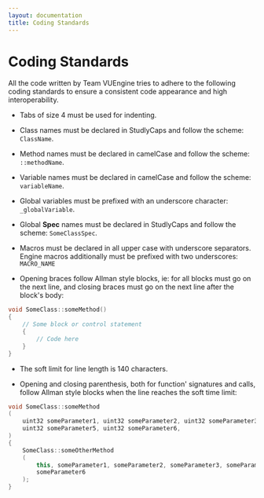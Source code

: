 ```yaml
---
layout: documentation
title: Coding Standards
---
```


# Coding Standards

All the code written by Team VUEngine tries to adhere to the following coding standards to ensure a consistent code appearance and high interoperability.

- Tabs of size 4 must be used for indenting.

- Class names must be declared in StudlyCaps and follow the scheme: `ClassName`.

- Method names must be declared in camelCase and follow the scheme: `::methodName`.

- Variable names must be declared in camelCase and follow the scheme: `variableName`.

- Global variables must be prefixed with an underscore character: `_globalVariable`.

- Global **Spec** names must be declared in StudlyCaps and follow the scheme: `SomeClassSpec`.

- Macros must be declared in all upper case with underscore separators. Engine macros additionally must be prefixed with two underscores: `MACRO_NAME`

- Opening braces follow Allman style blocks, ie: for all blocks must go on the next line, and closing braces must go on the next line after the block's body:

```cpp
void SomeClass::someMethod()
{
    // Some block or control statement
    {
        // Code here
    }
}
```

- The soft limit for line length is 140 characters.

- Opening and closing parenthesis, both for function' signatures and calls, follow Allman style blocks when the line reaches the soft time limit:

```cpp
void SomeClass::someMethod
(
    uint32 someParameter1, uint32 someParameter2, uint32 someParameter3, uint32 someParameter4, 
    uint32 someParameter5, uint32 someParameter6, 
)
{
    SomeClass::someOtherMethod
    (
        this, someParameter1, someParameter2, someParameter3, someParameter4, someParameter5, 
        someParameter6
    );
}
```
